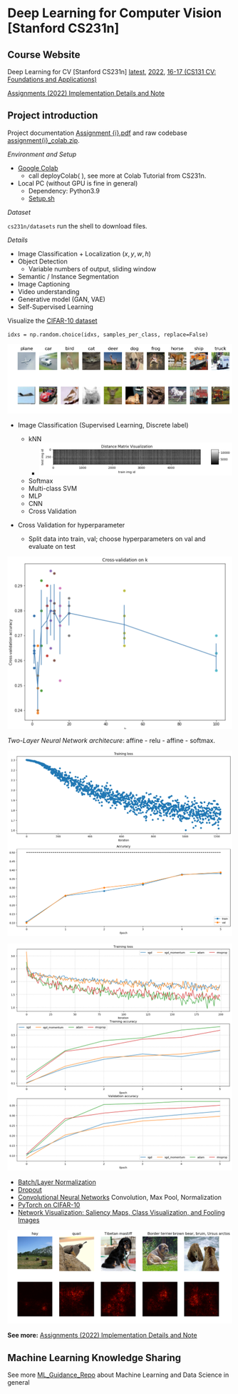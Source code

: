 # Deep Learning for Computer Vision [Stanford CS231n]

## Course Website

Deep Learning for CV [Stanford CS231n] [latest](http://cs231n.stanford.edu/), [2022](http://cs231n.stanford.edu/2022/), [16-17 (CS131 CV: Foundations and Applications)](http://vision.stanford.edu/teaching/cs131_fall1617/schedule.html)

[Assignments (2022) Implementation Details and Note](Doc/Assignment22.md)

## Project introduction

Project documentation [Assignment {i}.pdf](./MyProject22/Original) and raw codebase [assignment{i}_colab.zip](./MyProject22/Original).

*Environment and Setup*

- [Google Colab](https://colab.google/)
  - call deployColab( ), see more at Colab Tutorial from CS231n.
- Local PC (without GPU is fine in general)
  - Dependency: Python3.9
  - [Setup.sh](./MyProject22/Setup.sh)

*Dataset*

``cs231n/datasets`` run the shell to download files.

*Details*

- Image Classification + Localization $(x,y,w,h)$
- Object Detection
  - Variable numbers of output, sliding window
- Semantic / Instance Segmentation
- Image Captioning
- Video understanding
- Generative model (GAN, VAE)
- Self-Supervised Learning

Visualize the [CIFAR-10 dataset](http://www.cs.toronto.edu/~kriz/cifar.html)

```
idxs = np.random.choice(idxs, samples_per_class, replace=False) 
```

![CIFAR-10](./MyProject22/Photo/CIFAR-10.png)

- Image Classification (Supervised Learning, Discrete label)

  * kNN
    * ![kNN-distance-matrix](./MyProject22/Photo/DistanceMatrix.png)
  * Softmax
  * Multi-class SVM
  * MLP
  * CNN
  * Cross Validation
- Cross Validation for hyperparameter

  - Split data into train, val; choose hyperparameters on val and evaluate on test

![kNN-k](./MyProject22/Photo/Cross-Validation_on_k.png)

*Two-Layer Neural Network architecure*: affine - relu - affine - softmax.

![LossAcc](./MyProject22/Photo/LossAccTwoLayerNet.png)

![Optim](./MyProject22/Photo/Optim.png)

- [Batch/Layer Normalization](./MyProject22/assignment2/BatchNormalization.ipynb)
- [Dropout](./MyProject22/assignment2/Dropout.ipynb)
- [Convolutional Neural Networks](./MyProject22/assignment2/ConvolutionalNetworks.ipynb) Convolution, Max Pool, Normalization
- [PyTorch on CIFAR-10](./MyProject22/assignment2/PyTorch.ipynb)
- [Network Visualization: Saliency Maps, Class Visualization, and Fooling Images](./MyProject22/assignment2/Network_Visualization.ipynb)

![Saliency Maps](./MyProject22/Photo/saliency_map.png)

**See more:** [Assignments (2022) Implementation Details and Note](Doc/Assignment22.md)

## Machine Learning Knowledge Sharing

See more [ML_Guidance_Repo](https://github.com/PeterHUistyping/Machine_Learning_Guidance) about Machine Learning and Data Science in general
